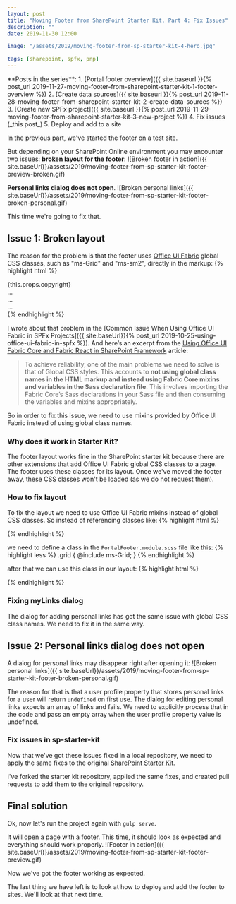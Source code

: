 ```yaml
---
layout: post
title: "Moving Footer from SharePoint Starter Kit. Part 4: Fix Issues"
description: ""
date: 2019-11-30 12:00

image: "/assets/2019/moving-footer-from-sp-starter-kit-4-hero.jpg"

tags: [sharepoint, spfx, pnp]
---
```


<aside markdown="1">
**Posts in the series**:
1. [Portal footer overview]({{ site.baseurl }}{% post_url 2019-11-27-moving-footer-from-sharepoint-starter-kit-1-footer-overview %})
2. [Create data sources]({{ site.baseurl }}{% post_url 2019-11-28-moving-footer-from-sharepoint-starter-kit-2-create-data-sources %})
3. [Create new SPFx project]({{ site.baseurl }}{% post_url 2019-11-29-moving-footer-from-sharepoint-starter-kit-3-new-project %})
4. Fix issues (_this post_)
5. Deploy and add to a site
</aside>

In the previous part, we've started the footer on a test site.

But depending on your SharePoint Online environment you may encounter two issues:
**broken layout for the footer**:
![Broken footer in action]({{ site.baseUrl}}/assets/2019/moving-footer-from-sp-starter-kit-footer-preview-broken.gif)

**Personal links dialog does not open**.
![Broken personal links]({{ site.baseUrl}}/assets/2019/moving-footer-from-sp-starter-kit-footer-broken-personal.gif)

This time we're going to fix that.

## Issue 1: Broken layout
The reason for the problem is that the footer uses [Office UI Fabric](https://developer.microsoft.com/en-us/fabric) global CSS classes, such as "ms-Grid" and "ms-sm2", directly in the markup:
{% highlight html %}
<div className="ms-Grid">
  <div className="ms-Grid-row">
    <div className="ms-Grid-col ms-sm3" onClick={ this._handleToggle }>
      <Label className={styles.copyright}>{this.props.copyright}</Label>
    </div>
    <div className="ms-Grid-col ms-sm2">
      ...
    </div>
    <div className="ms-Grid-col ms-sm6" onClick={ this._handleToggle }>
      ...
    </div>
    <div className="ms-Grid-col ms-sm1" onClick={ this._handleToggle }>
      ...
    </div>
  </div>
</div>
{% endhighlight %}

I wrote about that problem in the [Common Issue When Using Office UI Fabric in SPFx Projects]({{ site.baseUrl}}{% post_url 2019-10-25-using-office-ui-fabric-in-spfx %}). And here’s an excerpt from the [Using Office UI Fabric Core and Fabric React in SharePoint Framework](https://docs.microsoft.com/en-us/sharepoint/dev/spfx/office-ui-fabric-integration) article:
> To achieve reliability, one of the main problems we need to solve is that of Global CSS styles. This accounts to **not using global class names in the HTML markup and instead using Fabric Core mixins and variables in the Sass declaration file**. This involves importing the Fabric Core’s Sass declarations in your Sass file and then consuming the variables and mixins appropriately.

So in order to fix this issue, we need to use mixins provided by Office UI Fabric instead of using global class names.

### Why does it work in Starter Kit?
The footer layout works fine in the SharePoint starter kit because there are other extensions that add Office UI Fabric global CSS classes to a page. The footer uses these classes for its layout. Once we've moved the footer away, these CSS classes won't be loaded (as we do not request them).

### How to fix layout
To fix the layout we need to use Office UI Fabric mixins instead of global CSS classes. So instead of referencing classes like:
{% highlight html %}
<div className="ms-Grid">
{% endhighlight %}

we need to define a class in the `PortalFooter.module.scss` file like this:
{% highlight less %}
.grid {
    @include ms-Grid;
}
{% endhighlight %}

after that we can use this class in our layout:
{% highlight html %}
<div className={styles.grid}>
{% endhighlight %}

### Fixing myLinks dialog
The dialog for adding personal links has got the same issue with global CSS class names. We need to fix it in the same way.

## Issue 2: Personal links dialog does not open
A dialog for personal links may disappear right after opening it:
![Broken personal links]({{ site.baseUrl}}/assets/2019/moving-footer-from-sp-starter-kit-footer-broken-personal.gif)

The reason for that is that a user profile property that stores personal links for a user will return `undefined` on first use. The dialog for editing personal links expects an array of links and fails. We need to explicitly process that in the code and pass an empty array when the user profile property value is undefined.

### Fix issues in sp-starter-kit
Now that we've got these issues fixed in a local repository, we need to apply the same fixes to the original [SharePoint Starter Kit](https://github.com/SharePoint/sp-starter-kit).

I've forked the starter kit repository, applied the same fixes, and created pull requests to add them to the original repository.

## Final solution
Ok, now let's run the project again with `gulp serve`.

It will open a page with a footer. This time, it should look as expected and everything should work properly.
![Footer in action]({{ site.baseUrl}}/assets/2019/moving-footer-from-sp-starter-kit-footer-preview.gif)

Now we've got the footer working as expected.

The last thing we have left is to look at how to deploy and add the footer to sites. We'll look at that next time.
